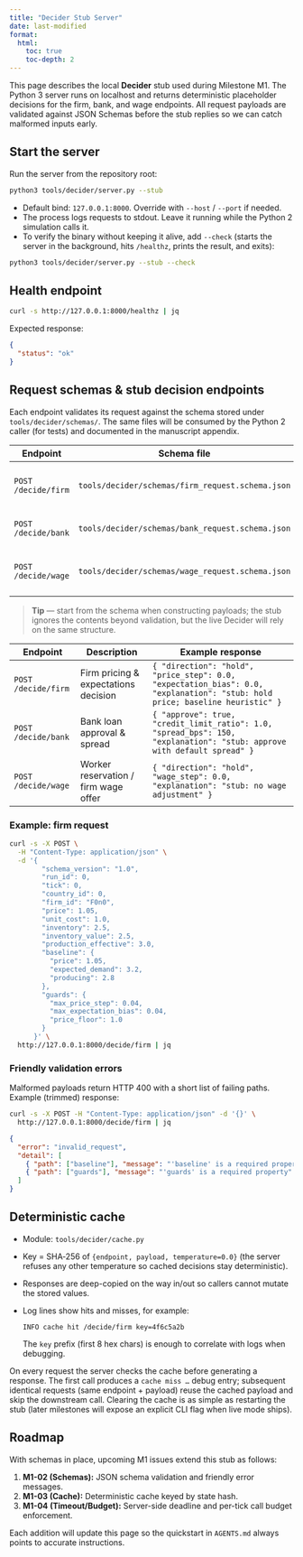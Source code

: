 ```yaml
---
title: "Decider Stub Server"
date: last-modified
format:
  html:
    toc: true
    toc-depth: 2
---
```


This page describes the local **Decider** stub used during Milestone M1. The Python 3 server runs on localhost and returns deterministic placeholder decisions for the firm, bank, and wage endpoints. All request payloads are validated against JSON Schemas before the stub replies so we can catch malformed inputs early.

## Start the server

Run the server from the repository root:

```bash
python3 tools/decider/server.py --stub
```

- Default bind: `127.0.0.1:8000`. Override with `--host` / `--port` if needed.
- The process logs requests to stdout. Leave it running while the Python 2 simulation calls it.
- To verify the binary without keeping it alive, add `--check` (starts the server in the background, hits `/healthz`, prints the result, and exits):

```bash
python3 tools/decider/server.py --stub --check
```

## Health endpoint

```bash
curl -s http://127.0.0.1:8000/healthz | jq
```

Expected response:

```json
{
  "status": "ok"
}
```

## Request schemas & stub decision endpoints

Each endpoint validates its request against the schema stored under `tools/decider/schemas/`. The same files will be consumed by the Python 2 caller (for tests) and documented in the manuscript appendix.

| Endpoint | Schema file | Description |
| --- | --- | --- |
| `POST /decide/firm` | `tools/decider/schemas/firm_request.schema.json` | Firm pricing & expectations decision |
| `POST /decide/bank` | `tools/decider/schemas/bank_request.schema.json` | Bank loan approval & spread |
| `POST /decide/wage` | `tools/decider/schemas/wage_request.schema.json` | Worker reservation / firm wage offer |

> **Tip** — start from the schema when constructing payloads; the stub ignores the contents beyond validation, but the live Decider will rely on the same structure.

| Endpoint | Description | Example response |
| --- | --- | --- |
| `POST /decide/firm` | Firm pricing & expectations decision | `{ "direction": "hold", "price_step": 0.0, "expectation_bias": 0.0, "explanation": "stub: hold price; baseline heuristic" }` |
| `POST /decide/bank` | Bank loan approval & spread | `{ "approve": true, "credit_limit_ratio": 1.0, "spread_bps": 150, "explanation": "stub: approve with default spread" }` |
| `POST /decide/wage` | Worker reservation / firm wage offer | `{ "direction": "hold", "wage_step": 0.0, "explanation": "stub: no wage adjustment" }` |

### Example: firm request

```bash
curl -s -X POST \
  -H "Content-Type: application/json" \
  -d '{
        "schema_version": "1.0",
        "run_id": 0,
        "tick": 0,
        "country_id": 0,
        "firm_id": "F0n0",
        "price": 1.05,
        "unit_cost": 1.0,
        "inventory": 2.5,
        "inventory_value": 2.5,
        "production_effective": 3.0,
        "baseline": {
          "price": 1.05,
          "expected_demand": 3.2,
          "producing": 2.8
        },
        "guards": {
          "max_price_step": 0.04,
          "max_expectation_bias": 0.04,
          "price_floor": 1.0
        }
      }' \
  http://127.0.0.1:8000/decide/firm | jq
```

### Friendly validation errors

Malformed payloads return HTTP 400 with a short list of failing paths. Example (trimmed) response:

```bash
curl -s -X POST -H "Content-Type: application/json" -d '{}' \
  http://127.0.0.1:8000/decide/firm | jq
```

```json
{
  "error": "invalid_request",
  "detail": [
    { "path": ["baseline"], "message": "'baseline' is a required property" },
    { "path": ["guards"], "message": "'guards' is a required property" }
  ]
}
```

## Deterministic cache

- Module: `tools/decider/cache.py`
- Key = SHA‐256 of `{endpoint, payload, temperature=0.0}` (the server refuses any other temperature so cached decisions stay deterministic).
- Responses are deep-copied on the way in/out so callers cannot mutate the stored values.
- Log lines show hits and misses, for example:

  ```text
  INFO cache hit /decide/firm key=4f6c5a2b
  ```

  The `key` prefix (first 8 hex chars) is enough to correlate with logs when debugging.

On every request the server checks the cache before generating a response. The first call produces a `cache miss …` debug entry; subsequent identical requests (same endpoint + payload) reuse the cached payload and skip the downstream call. Clearing the cache is as simple as restarting the stub (later milestones will expose an explicit CLI flag when live mode ships).

## Roadmap

With schemas in place, upcoming M1 issues extend this stub as follows:

1. **M1-02 (Schemas):** JSON schema validation and friendly error messages.
2. **M1-03 (Cache):** Deterministic cache keyed by state hash.
3. **M1-04 (Timeout/Budget):** Server-side deadline and per-tick call budget enforcement.

Each addition will update this page so the quickstart in `AGENTS.md` always points to accurate instructions.
